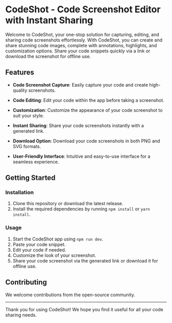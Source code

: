 # CodeShot - Code Screenshot Editor with Instant Sharing

Welcome to CodeShot, your one-stop solution for capturing, editing, and sharing code screenshots effortlessly. With CodeShot, you can create and share stunning code images, complete with annotations, highlights, and customization options. Share your code snippets quickly via a link or download the screenshot for offline use.

## Features

- **Code Screenshot Capture**: Easily capture your code and create high-quality screenshots.

- **Code Editing**: Edit your code within the app before taking a screenshot.

- **Customization**: Customize the appearance of your code screenshot to suit your style.

- **Instant Sharing**: Share your code screenshots instantly with a generated link.

- **Download Option**: Download your code screenshots in both PNG and SVG formats.

- **User-Friendly Interface**: Intuitive and easy-to-use interface for a seamless experience.

## Getting Started

### Installation

1. Clone this repository or download the latest release.
2. Install the required dependencies by running `npm install` or `yarn install`.

### Usage

1. Start the CodeShot app using `npm run dev`.
2. Paste your code snippet.
3. Edit your code if needed.
4. Customize the look of your screenshot.
5. Share your code screenshot via the generated link or download it for offline use.

## Contributing

We welcome contributions from the open-source community.

---

Thank you for using CodeShot! We hope you find it useful for all your code sharing needs.